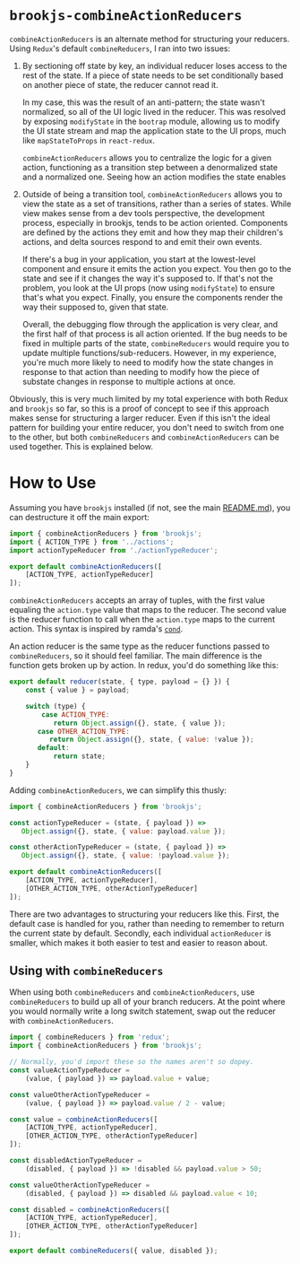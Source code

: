 # `brookjs-combineActionReducers`

`combineActionReducers` is an alternate method for structuring your reducers. Using `Redux`'s default `combineReducers`, I ran into two issues:

1. By sectioning off state by key, an individual reducer loses access to the rest of the state. If a piece of state needs to be set conditionally based on another piece of state, the reducer cannot read it.

    In my case, this was the result of an anti-pattern; the state wasn't normalized, so all of the UI logic lived in the reducer. This was resolved by exposing `modifyState` in the `bootrap` module, allowing us to modify the UI state stream and map the application state to the UI props, much like `mapStateToProps` in `react-redux`.

    `combineActionReducers` allows you to centralize the logic for a given action, functioning as a transition step between a denormalized state and a normalized one. Seeing how an action modifies the state enables

2. Outside of being a transition tool, `combineActionReducers` allows you to view the state as a set of transitions, rather than a series of states. While view makes sense from a dev tools perspective, the development process, especially in brookjs, tends to be action oriented. Components are defined by the actions they emit and how they map their children's actions, and delta sources respond to and emit their own events.

    If there's a bug in your application, you start at the lowest-level component and ensure it emits the action you expect. You then go to the state and see if it changes the way it's supposed to. If that's not the problem, you look at the UI props (now using `modifyState`) to ensure that's what you expect. Finally, you ensure the components render the way their supposed to, given that state.

    Overall, the debugging flow through the application is very clear, and the first half of that process is all action oriented. If the bug needs to be fixed in multiple parts of the state, `combineReducers` would require you to update multiple functions/sub-reducers. However, in my experience, you're much more likely to need to modify how the state changes in response to that action than needing to modify how the piece of substate changes in response to multiple actions at once.

Obviously, this is very much limited by my total experience with both Redux and `brookjs` so far, so this is a proof of concept to see if this approach makes sense for structuring a larger reducer. Even if this isn't the ideal pattern for building your entire reducer, you don't need to switch from one to the other, but both `combineReducers` and `combineActionReducers` can be used together. This is explained below.

# How to Use

Assuming you have `brookjs` installed (if not, see the main [README.md][main-readme]), you can destructure it off the main export:

```js
import { combineActionReducers } from 'brookjs';
import { ACTION_TYPE } from '../actions';
import actionTypeReducer from './actionTypeReducer';

export default combineActionReducers([
    [ACTION_TYPE, actionTypeReducer]
]);
```

`combineActionReducers` accepts an array of tuples, with the first value equaling the `action.type` value that maps to the reducer. The second value is the reducer function to call when the `action.type` maps to the current action. This syntax is inspired by ramda's [`cond`][cond].

An action reducer is the same type as the reducer functions passed to `combineReducers`, so it should feel familiar. The main difference is the function gets broken up by action. In redux, you'd do something like this:

 ```js
 export default reducer(state, { type, payload = {} }) {
     const { value } = payload;

     switch (type) {
         case ACTION_TYPE:
            return Object.assign({}, state, { value });
        case OTHER_ACTION_TYPE:
           return Object.assign({}, state, { value: !value });
        default:
            return state;
     }
 }
 ```

 Adding `combineActionReducers`, we can simplify this thusly:

 ```js
import { combineActionReducers } from 'brookjs';

const actionTypeReducer = (state, { payload }) =>
    Object.assign({}, state, { value: payload.value });

const otherActionTypeReducer = (state, { payload }) =>
    Object.assign({}, state, { value: !payload.value });

 export default combineActionReducers([
     [ACTION_TYPE, actionTypeReducer],
     [OTHER_ACTION_TYPE, otherActionTypeReducer]
 ]);
 ```

 There are two advantages to structuring your reducers like this. First, the default case is handled for you, rather than needing to remember to return the current state by default. Secondly, each individual `actionReducer` is smaller, which makes it both easier to test and easier to reason about.

## Using with `combineReducers`

When using both `combineReducers` and `combineActionReducers`, use `combineReducers` to build up all of your branch reducers. At the point where you would normally write a long switch statement, swap out the reducer with `combineActionReducers`.

```js
import { combineReducers } from 'redux';
import { combineActionReducers } from 'brookjs';

// Normally, you'd import these so the names aren't so dopey.
const valueActionTypeReducer =
    (value, { payload }) => payload.value + value;

const valueOtherActionTypeReducer =
    (value, { payload }) => payload.value / 2 - value;

const value = combineActionReducers([
    [ACTION_TYPE, actionTypeReducer],
    [OTHER_ACTION_TYPE, otherActionTypeReducer]
]);

const disabledActionTypeReducer =
    (disabled, { payload }) => !disabled && payload.value > 50;

const valueOtherActionTypeReducer =
    (disabled, { payload }) => disabled && payload.value < 10;

const disabled = combineActionReducers([
    [ACTION_TYPE, actionTypeReducer],
    [OTHER_ACTION_TYPE, otherActionTypeReducer]
]);

export default combineReducers({ value, disabled });
```

  [main-readme]: ../README.md
  [cond]: http://ramdajs.com/0.22.1/docs/#cond
